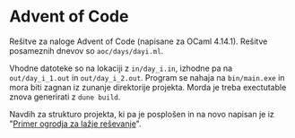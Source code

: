 # Advent of Code
Rešitve za naloge Advent of Code (napisane za OCaml 4.14.1). Rešitve posameznih dnevov so `aoc/days/dayi.ml`.

Vhodne datoteke so na lokaciji z `in/day_i.in`, izhodne pa na `out/day_i_1.out` in `out/day_i_2.out`. 
Program se nahaja na `bin/main.exe` in mora biti zagnan iz zunanje direktorije projekta. Morda je treba exectutable znova generirati z `dune build`. 

Navdih za strukturo projekta, ki pa je posplošen in na novo napisan je iz "[Primer ogrodja za lažje reševanje](https://github.com/jO-Osko/AdventOfCodeOcaml)".
